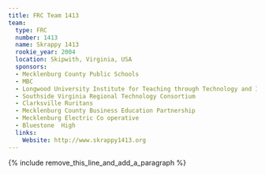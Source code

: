 ```yaml
---
title: FRC Team 1413
team:
  type: FRC
  number: 1413
  name: Skrappy 1413
  rookie_year: 2004
  location: Skipwith, Virginia, USA
  sponsors:
  - Mecklenburg County Public Schools
  - MBC
  - Longwood University Institute for Teaching through Technology and Innovative Practices
  - Southside Virginia Regional Technology Consortium
  - Clarksville Ruritans
  - Mecklenburg County Business Education Partnership
  - Mecklenburg Electric Co operative
  - Bluestone  High
  links:
    Website: http://www.skrappy1413.org
---
```


{% include remove_this_line_and_add_a_paragraph %}
